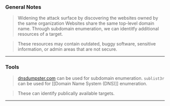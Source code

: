 
### General Notes

> Widening the attack surface by discovering the websites owned by the same organization
> Websites share the same top-level domain name.
> Through subdomain enumeration, we can identitfy additional resources of a target.

> These resources may contain outdated, buggy software, sensitive information, or admin areas that are not secure.

---

### Tools

> [dnsdumpster.com](https://dnsdumpster.com/) can be used for subdomain enumeration.
> `sublist3r` can be used for [[Domain Name System (DNS)]] enumeration.

> These can identify publically available targets.

---
